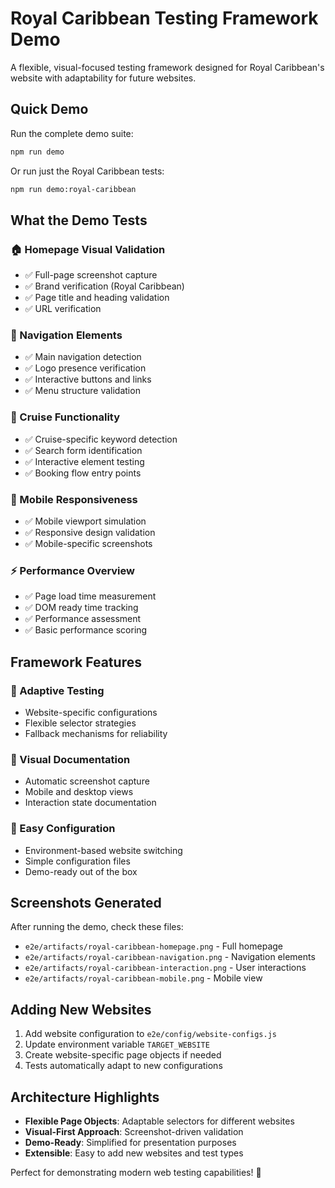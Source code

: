 # Royal Caribbean Testing Framework Demo

A flexible, visual-focused testing framework designed for Royal Caribbean's website with adaptability for future websites.

## Quick Demo

Run the complete demo suite:

```bash
npm run demo
```

Or run just the Royal Caribbean tests:

```bash
npm run demo:royal-caribbean
```

## What the Demo Tests

### 🏠 Homepage Visual Validation
- ✅ Full-page screenshot capture
- ✅ Brand verification (Royal Caribbean)
- ✅ Page title and heading validation
- ✅ URL verification

### 🧭 Navigation Elements
- ✅ Main navigation detection
- ✅ Logo presence verification
- ✅ Interactive buttons and links
- ✅ Menu structure validation

### 🚢 Cruise Functionality
- ✅ Cruise-specific keyword detection
- ✅ Search form identification
- ✅ Interactive element testing
- ✅ Booking flow entry points

### 📱 Mobile Responsiveness
- ✅ Mobile viewport simulation
- ✅ Responsive design validation
- ✅ Mobile-specific screenshots

### ⚡ Performance Overview
- ✅ Page load time measurement
- ✅ DOM ready time tracking
- ✅ Performance assessment
- ✅ Basic performance scoring

## Framework Features

### 🎯 Adaptive Testing
- Website-specific configurations
- Flexible selector strategies
- Fallback mechanisms for reliability

### 📸 Visual Documentation
- Automatic screenshot capture
- Mobile and desktop views
- Interaction state documentation

### 🔧 Easy Configuration
- Environment-based website switching
- Simple configuration files
- Demo-ready out of the box

## Screenshots Generated

After running the demo, check these files:

- `e2e/artifacts/royal-caribbean-homepage.png` - Full homepage
- `e2e/artifacts/royal-caribbean-navigation.png` - Navigation elements
- `e2e/artifacts/royal-caribbean-interaction.png` - User interactions
- `e2e/artifacts/royal-caribbean-mobile.png` - Mobile view

## Adding New Websites

1. Add website configuration to `e2e/config/website-configs.js`
2. Update environment variable `TARGET_WEBSITE`
3. Create website-specific page objects if needed
4. Tests automatically adapt to new configurations

## Architecture Highlights

- **Flexible Page Objects**: Adaptable selectors for different websites
- **Visual-First Approach**: Screenshot-driven validation
- **Demo-Ready**: Simplified for presentation purposes
- **Extensible**: Easy to add new websites and test types

Perfect for demonstrating modern web testing capabilities! 🚀
